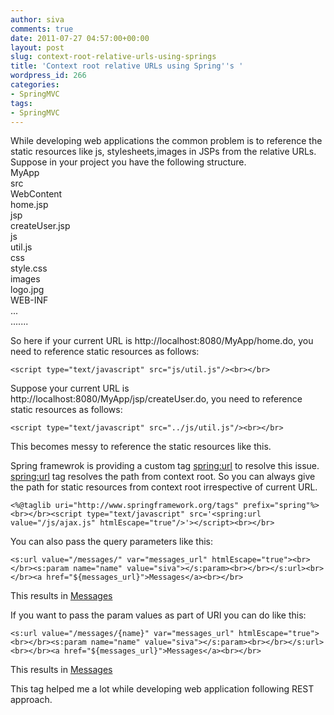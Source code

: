 ```yaml
---
author: siva
comments: true
date: 2011-07-27 04:57:00+00:00
layout: post
slug: context-root-relative-urls-using-springs
title: 'Context root relative URLs using Spring''s '
wordpress_id: 266
categories:
- SpringMVC
tags:
- SpringMVC
---
```


While developing web applications the common problem is to reference the static resources like js, stylesheets,images in JSPs from the relative URLs.  
Suppose in your project you have the following structure.  
MyApp  
src  
WebContent  
home.jsp  
jsp  
createUser.jsp  
js  
util.js  
css  
style.css  
images  
logo.jpg  
WEB-INF  
...  
.......  
  
So here if your current URL is http://localhost:8080/MyApp/home.do, you need to reference static resources as follows:  
  

    
    <script type="text/javascript" src="js/util.js"/><br></br>

Suppose your current URL is http://localhost:8080/MyApp/jsp/createUser.do, you need to reference static resources as follows:  
  

    
    <script type="text/javascript" src="../js/util.js"/><br></br>

  
This becomes messy to reference the static resources like this.  
  
Spring framewrok is providing a custom tag <spring:url> to resolve this issue.  
<spring:url> tag resolves the path from context root. So you can always give the path for static resources from context root irrespective of current URL.  
  

    
    <%@taglib uri="http://www.springframework.org/tags" prefix="spring"%><br></br><script type="text/javascript" src='<spring:url value="/js/ajax.js" htmlEscape="true"/>'></script><br></br>

  
You can also pass the query parameters like this:  

    
    <s:url value="/messages/" var="messages_url" htmlEscape="true"><br></br><s:param name="name" value="siva"></s:param><br></br></s:url><br></br><a href="${messages_url}">Messages</a><br></br>

This results in <a href="/MyApp/messages/?name=siva">Messages</a>  
  
If you want to pass the param values as part of URI you can do like this:  

    
    <s:url value="/messages/{name}" var="messages_url" htmlEscape="true"><br></br><s:param name="name" value="siva"></s:param><br></br></s:url><br></br><a href="${messages_url}">Messages</a><br></br>

This results in <a href="/MyApp/messages/siva">Messages</a>  
  
This tag helped me a lot while developing web application following REST approach.
